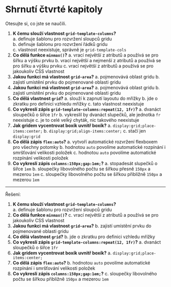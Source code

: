 # Shrnutí čtvrté kapitoly

Otesujte si, co jste se naučili.

1. **K čemu slouží vlastnost `grid-template-columns`?**  
a. definuje šablonu pro rozvržení sloupců gridu  
b. definuje šablonu pro rozvržení řádků gridu  
c. vlastnost neexistuje, správně je `grid-template-cols`
1. **Co dělá funkce `minmax()`?**
a. vrací největší z atributů a používá se pro šířku a výšku prvku
b. vrací největší a nejmenší z atributů a používá se pro šířku a výšku prvku
c. vrací největší z atributů a používá se pro jakoukoliv CSS vlastnost
1. **Jakou funkci má vlastnost `grid-area`?**
a. pojmenovává oblast gridu
b. zajistí umístění prvku do pojmenované oblasti gridu
1. **Jakou funkci má vlastnost `grid-area`?**
a. pojmenovává oblast gridu
b. zajistí umístění prvku do pojmenované oblasti gridu
1. **Co dělá vlastnost `grid`?**
a. slouží k zapnutí layoutu do mřížky
b. jde o zkratku pro definici vzhledu mřížky
c. tato vlastnost neexistuje
1. **Co vykreslí zápis `grid-template-columns:repeat(12, 1fr)`?**
a. dvanáct sloupečků o šířce `1fr`
b. vykreslil by dvanáct slupečků, ale jednotka `fr` neexistuje
c. je to celé velký chyták, nic takového neexistuje
1. **Jak gridem vycentrovat boxík uvnitř boxík?**
a. `display:grid;place-items:center;`
b. `display:grid;align-items:center;`
c. stačí jen `display:grid`
1. **Co dělá zápis `flex:auto`?**
a. vytvoří automatické rozvržení flexboxem pro všechny potomky
b. hodnotou `auto` povolíme automatické rozpínání i smršťování velikosti položek
c. hodnotou `auto` povolíme automatické rozpínání velikosti položek
1. **Co vykreslí zápis `columns:150px;gap:1em;`?**
a. stopadesát slupečků o šířce `1em`
b. sloupečky libovolného počtu se šířkou přesně `150px` a mezerou `1em`
c. sloupečky libovolného počtu se šířkou přibližně `150px` a mezerou `1em`

---

Řešení:

1. **K čemu slouží vlastnost `grid-template-columns`?**  
a. definuje šablonu pro rozvržení sloupců gridu
1. **Co dělá funkce `minmax()`?**
c. vrací největší z atributů a používá se pro jakoukoliv CSS vlastnost
1. **Jakou funkci má vlastnost `grid-area`?**
b. zajistí umístění prvku do pojmenované oblasti gridu
1. **Co dělá vlastnost `grid`?**
b. jde o zkratku pro definici vzhledu mřížky
1. **Co vykreslí zápis `grid-template-columns:repeat(12, 1fr)`?**
a. dvanáct sloupečků o šířce `1fr`
1. **Jak gridem vycentrovat boxík uvnitř boxík?**
a. `display:grid;place-items:center;`
1. **Co dělá zápis `flex:auto`?**
b. hodnotou `auto` povolíme automatické rozpínání i smršťování velikosti položek
1. **Co vykreslí zápis `columns:150px;gap:1em;`?**
c. sloupečky libovolného počtu se šířkou přibližně `150px` a mezerou `1em`
